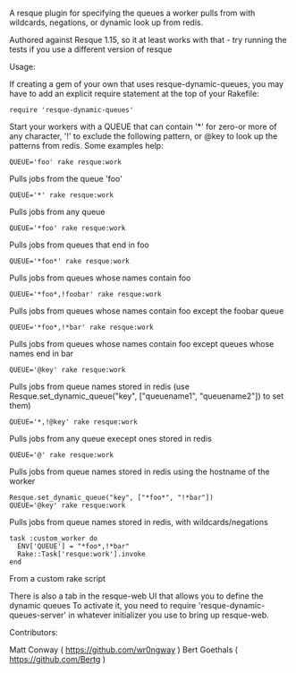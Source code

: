A resque plugin for specifying the queues a worker pulls from with wildcards, negations, or dynamic look up from redis.

Authored against Resque 1.15, so it at least works with that - try running the tests if you use a different version of resque

Usage:

If creating a gem of your own that uses resque-dynamic-queues, you may have to add an explicit require statement at the top of your Rakefile:

    require 'resque-dynamic-queues'

Start your workers with a QUEUE that can contain '\*' for zero-or more of any character, '!' to exclude the following pattern, or @key to look up the patterns from redis.  Some examples help:

    QUEUE='foo' rake resque:work

Pulls jobs from the queue 'foo'

    QUEUE='*' rake resque:work

Pulls jobs from any queue

    QUEUE='*foo' rake resque:work

Pulls jobs from queues that end in foo

    QUEUE='*foo*' rake resque:work

Pulls jobs from queues whose names contain foo

    QUEUE='*foo*,!foobar' rake resque:work

Pulls jobs from queues whose names contain foo except the foobar queue

    QUEUE='*foo*,!*bar' rake resque:work

Pulls jobs from queues whose names contain foo except queues whose names end in bar

    QUEUE='@key' rake resque:work

Pulls jobs from queue names stored in redis (use Resque.set\_dynamic\_queue("key", ["queuename1", "queuename2"]) to set them)

    QUEUE='*,!@key' rake resque:work

Pulls jobs from any queue execept ones stored in redis

    QUEUE='@' rake resque:work

Pulls jobs from queue names stored in redis using the hostname of the worker

    Resque.set_dynamic_queue("key", ["*foo*", "!*bar"])
    QUEUE='@key' rake resque:work

Pulls jobs from queue names stored in redis, with wildcards/negations

    task :custom_worker do
      ENV['QUEUE'] = "*foo*,!*bar"
      Rake::Task['resque:work'].invoke
    end

From a custom rake script


There is also a tab in the resque-web UI that allows you to define the dynamic queues  To activate it, you need to require 'resque-dynamic-queues-server' in whatever initializer you use to bring up resque-web.


Contributors:

Matt Conway ( https://github.com/wr0ngway )
Bert Goethals ( https://github.com/Bertg )
